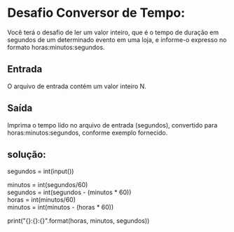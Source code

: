 # Desafio Conversor de Tempo:
Você terá o desafio de ler um valor inteiro, que é o tempo de duração em segundos de um determinado evento em uma loja, e informe-o expresso no formato horas:minutos:segundos.

## Entrada
O arquivo de entrada contém um valor inteiro N.

## Saída
Imprima o tempo lido no arquivo de entrada (segundos), convertido para horas:minutos:segundos, conforme exemplo fornecido.

## solução:
segundos = int(input())  

minutos = int(segundos/60)  
segundos = int(segundos - (minutos * 60))  
horas = int(minutos/60)  
minutos = int(minutos - (horas * 60))  

print("{}:{}:{}".format(horas, minutos, segundos))
